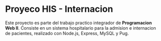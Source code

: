 # Proyeco HIS - Internacion

Este proyecto es parte del trabajo practico integrador de  **Programacion Web II**.
Consiste en un sistema hospitalario para la admision e internacion de pacientes, realizado con Node.js, Express, MySQL y Pug.

